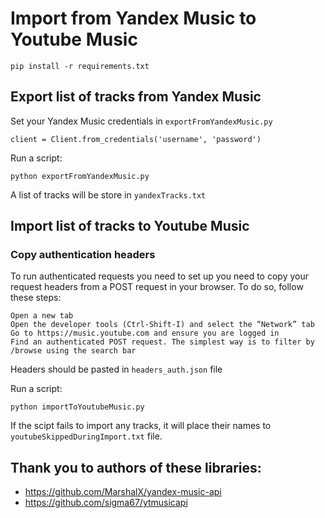 # Import from Yandex Music to Youtube Music

```
pip install -r requirements.txt
```

## Export list of tracks from Yandex Music

Set your Yandex Music credentials in `exportFromYandexMusic.py`

```
client = Client.from_credentials('username', 'password')
```

Run a script:

```
python exportFromYandexMusic.py
```

A list of tracks will be store in `yandexTracks.txt`

## Import list of tracks to Youtube Music

### Copy authentication headers

To run authenticated requests you need to set up you need to copy your request headers from a POST request in your browser. To do so, follow these steps:

    Open a new tab
    Open the developer tools (Ctrl-Shift-I) and select the “Network” tab
    Go to https://music.youtube.com and ensure you are logged in
    Find an authenticated POST request. The simplest way is to filter by /browse using the search bar

Headers should be pasted in `headers_auth.json` file

Run a script:

```
python importToYoutubeMusic.py
```

If the scipt fails to import any tracks, it will place their names to `youtubeSkippedDuringImport.txt` file.

## Thank you to authors of these libraries:

- https://github.com/MarshalX/yandex-music-api
- https://github.com/sigma67/ytmusicapi
